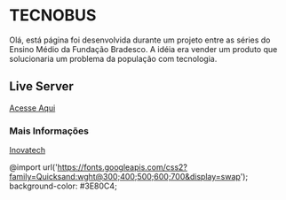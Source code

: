# TECNOBUS

Olá, está página foi desenvolvida durante um projeto entre as séries do Ensino Médio da Fundação Bradesco. A idéia era vender um produto que solucionaria um problema da população com tecnologia.

## Live Server
<a href="https://jaojogadez.github.io/landing-page-tecnobus/tecnobus.html">Acesse Aqui</a>
 

### Mais Informações
<a href="https://sites.google.com/educacao.org.br/inovatec/p%C3%A1gina-inicial">Inovatech</a>

@import url('https://fonts.googleapis.com/css2?family=Quicksand:wght@300;400;500;600;700&display=swap');
background-color: #3E80C4;
